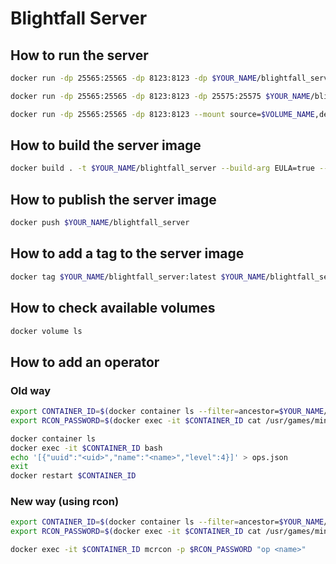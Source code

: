 # Blightfall Server

## How to run the server

```bash
docker run -dp 25565:25565 -dp 8123:8123 -dp $YOUR_NAME/blightfall_server

docker run -dp 25565:25565 -dp 8123:8123 -dp 25575:25575 $YOUR_NAME/blightfall_server # with rcon

docker run -dp 25565:25565 -dp 8123:8123 --mount source=$VOLUME_NAME,destination=/usr/games/minecraft/server/world $YOUR_NAME/blightfall_server # with already existing volume
```

## How to build the server image

```bash
docker build . -t $YOUR_NAME/blightfall_server --build-arg EULA=true --build-arg MODPACK_VERSION=$MODPACK_VERSION
```

## How to publish the server image

```bash
docker push $YOUR_NAME/blightfall_server
```

## How to add a tag to the server image

```bash
docker tag $YOUR_NAME/blightfall_server:latest $YOUR_NAME/blightfall_server:$VERSION
```

## How to check available volumes

```bash
docker volume ls
```

## How to add an operator

### Old way
```bash
export CONTAINER_ID=$(docker container ls --filter=ancestor=$YOUR_NAME/blightfall_server -q | head -n1)
export RCON_PASSWORD=$(docker exec -it $CONTAINER_ID cat /usr/games/minecraft/server/server.properties | grep rcon.password | cut -d'=' -f2)

docker container ls
docker exec -it $CONTAINER_ID bash
echo '[{"uuid":"<uid>","name":"<name>","level":4}]' > ops.json
exit
docker restart $CONTAINER_ID
```

### New way (using rcon)
```bash
export CONTAINER_ID=$(docker container ls --filter=ancestor=$YOUR_NAME/blightfall_server -q | head -n1)
export RCON_PASSWORD=$(docker exec -it $CONTAINER_ID cat /usr/games/minecraft/server/server.properties | grep rcon.password | cut -d'=' -f2 | sed 's/\r$//')

docker exec -it $CONTAINER_ID mcrcon -p $RCON_PASSWORD "op <name>"
```
